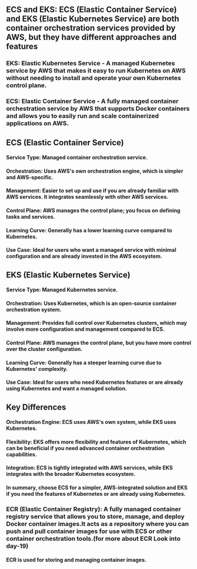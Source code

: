 ## ECS and EKS: ECS (Elastic Container Service) and EKS (Elastic Kubernetes Service) are both container orchestration services provided by AWS, but they have different approaches and features

### EKS: Elastic Kubernetes Service - A managed Kubernetes service by AWS that makes it easy to run Kubernetes on AWS without needing to install and operate your own Kubernetes control plane.
### ECS: Elastic Container Service - A fully managed container orchestration service by AWS that supports Docker containers and allows you to easily run and scale containerized applications on AWS.

## ECS (Elastic Container Service)
#### Service Type: Managed container orchestration service.
#### Orchestration: Uses AWS's own orchestration engine, which is simpler and AWS-specific.
#### Management: Easier to set up and use if you are already familiar with AWS services. It integrates seamlessly with other AWS services.
#### Control Plane: AWS manages the control plane; you focus on defining tasks and services.
#### Learning Curve: Generally has a lower learning curve compared to Kubernetes.
#### Use Case: Ideal for users who want a managed service with minimal configuration and are already invested in the AWS ecosystem.

## EKS (Elastic Kubernetes Service)
#### Service Type: Managed Kubernetes service.
#### Orchestration: Uses Kubernetes, which is an open-source container orchestration system.
#### Management: Provides full control over Kubernetes clusters, which may involve more configuration and management compared to ECS.
#### Control Plane: AWS manages the control plane, but you have more control over the cluster configuration.
#### Learning Curve: Generally has a steeper learning curve due to Kubernetes' complexity.
#### Use Case: Ideal for users who need Kubernetes features or are already using Kubernetes and want a managed solution.
## Key Differences
#### Orchestration Engine: ECS uses AWS's own system, while EKS uses Kubernetes.
#### Flexibility: EKS offers more flexibility and features of Kubernetes, which can be beneficial if you need advanced container orchestration capabilities.
#### Integration: ECS is tightly integrated with AWS services, while EKS integrates with the broader Kubernetes ecosystem.
#### In summary, choose ECS for a simpler, AWS-integrated solution and EKS if you need the features of Kubernetes or are already using Kubernetes.

### ECR (Elastic Container Registry): A fully managed container registry service that allows you to store, manage, and deploy Docker container images.It acts as a repository where you can push and pull container images for use with ECS or other container orchestration tools.(for more about ECR Look into  day-19)
#### ECR is used for storing and managing container images.
